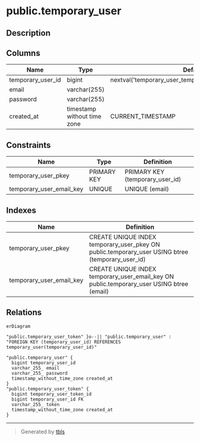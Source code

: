# public.temporary_user

## Description

## Columns

| Name              | Type                        | Default                                                   | Nullable | Children                                                      | Parents | Comment |
| ----------------- | --------------------------- | --------------------------------------------------------- | -------- | ------------------------------------------------------------- | ------- | ------- |
| temporary_user_id | bigint                      | nextval('temporary_user_temporary_user_id_seq'::regclass) | false    | [public.temporary_user_token](public.temporary_user_token.md) |         |         |
| email             | varchar(255)                |                                                           | false    |                                                               |         |         |
| password          | varchar(255)                |                                                           | false    |                                                               |         |         |
| created_at        | timestamp without time zone | CURRENT_TIMESTAMP                                         | false    |                                                               |         |         |

## Constraints

| Name                     | Type        | Definition                      |
| ------------------------ | ----------- | ------------------------------- |
| temporary_user_pkey      | PRIMARY KEY | PRIMARY KEY (temporary_user_id) |
| temporary_user_email_key | UNIQUE      | UNIQUE (email)                  |

## Indexes

| Name                     | Definition                                                                                       |
| ------------------------ | ------------------------------------------------------------------------------------------------ |
| temporary_user_pkey      | CREATE UNIQUE INDEX temporary_user_pkey ON public.temporary_user USING btree (temporary_user_id) |
| temporary_user_email_key | CREATE UNIQUE INDEX temporary_user_email_key ON public.temporary_user USING btree (email)        |

## Relations

```mermaid
erDiagram

"public.temporary_user_token" }o--|| "public.temporary_user" : "FOREIGN KEY (temporary_user_id) REFERENCES temporary_user(temporary_user_id)"

"public.temporary_user" {
  bigint temporary_user_id
  varchar_255_ email
  varchar_255_ password
  timestamp_without_time_zone created_at
}
"public.temporary_user_token" {
  bigint temporary_user_token_id
  bigint temporary_user_id FK
  varchar_255_ token
  timestamp_without_time_zone created_at
}
```

---

> Generated by [tbls](https://github.com/k1LoW/tbls)
